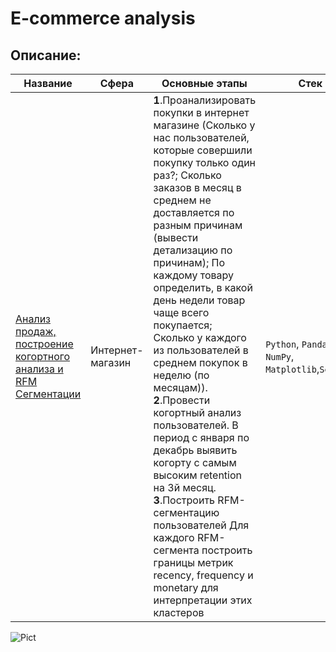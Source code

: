 # E-commerce analysis
## Описание:
|Название  |Сфера   |Основные этапы   |Стек   |
|---|---|---|---|
|[Анализ продаж, построение когортного анализа и RFM Сегментации](https://github.com/Alexandr-Semyagin/e-commerce_project/tree/main/E-commerce%20project) | Интернет-магазин |**1**.Проанализировать покупки в интернет магазине (Сколько у нас пользователей, которые совершили покупку только один раз?; Сколько заказов в месяц в среднем не доставляется по разным причинам (вывести детализацию по причинам); По каждому товару определить, в какой день недели товар чаще всего покупается;  Сколько у каждого из пользователей в среднем покупок в неделю (по месяцам)). **2**.Провести когортный анализ пользователей. В период с января по декабрь выявить когорту с самым высоким retention на 3й месяц. **3**.Построить RFM-сегментацию пользователей Для каждого RFM-сегмента построить границы метрик recency, frequency и monetary для интерпретации этих кластеров| `Python`, `Pandas`, `NumPy`, `Matplotlib`,`Seaborn`|

![Pict](https://www.theasset.com/storage/Image/2021/May/161996875318980.jpg)
